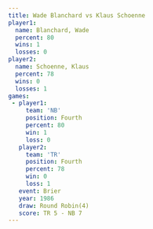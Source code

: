 ```yaml
---
title: Wade Blanchard vs Klaus Schoenne
player1:               
  name: Blanchard, Wade
  percent: 80          
  wins: 1              
  losses: 0            
player2:               
  name: Schoenne, Klaus
  percent: 78          
  wins: 0              
  losses: 1            
games:
 - player1:          
     team: 'NB'      
     position: Fourth
     percent: 80     
     win: 1          
     loss: 0         
   player2:          
     team: 'TR'      
     position: Fourth
     percent: 78     
     win: 0          
     loss: 1         
   event: Brier        
   year: 1986          
   draw: Round Robin(4)
   score: TR 5 - NB 7  
---
```

